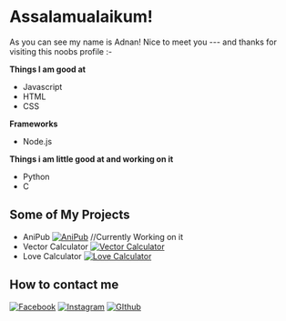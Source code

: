 # Assalamualaikum!
As you can see my name is Adnan! Nice to meet you --- and thanks for visiting this noobs profile :-

**Things I am good at**
- Javascript
- HTML
- CSS

**Frameworks**
- Node.js
  
**Things i am little good at and working on it** 
- Python
- C

## Some of My Projects
- AniPub
[![AniPub](https://img.shields.io/badge/Button-Click%20Here-brightgreen)](https://github.com/AniPub/AniPub) //Currently Working on it
- Vector Calculator
[![Vector Calculator](https://img.shields.io/badge/Button-Click%20Here-brightgreen)](https://AdnanDLuffy.github.io/Calculator)
- Love Calculator
[![Love Calculator](https://img.shields.io/badge/Button-Click%20Here-brightgreen)](https://adnandluffy.github.io/Love%20Calculator/)

## How to contact me
[![Facebook](https://img.shields.io/badge/Facebook-1877F2?style=for-the-badge&logo=facebook&logoColor=white)](https://www.facebook.com/WallaHabibi.Adnan)
[![Instagram](https://img.shields.io/badge/Instagram-E4405F?style=for-the-badge&logo=instagram&logoColor=white)](https://www.instagram.com/adnand.luffy)
[![GIthub](https://img.shields.io/badge/GitHub-181717?style=for-the-badge&logo=github)](https://github.com/AdnanDLuffy)
